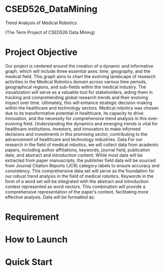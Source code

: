 # CSED526_DataMining
Trend Analysis of Medical Robotics 

(The Term Project of CSED526 Data Mining)

# Project Objective
Our project is centered around the creation of a dynamic and informative graph, which will include three essential axes: time, geography, and the medical field. This graph aims to chart the evolving landscape of research activities in the Medical Robotics domain across various time periods, geographical regions, and sub-fields within the medical industry. 
The visualization will serve as a valuable tool for stakeholders, aiding them in tracking and comprehending global research trends and their evolving impact over time. Ultimately, this will enhance strategic decision-making within the healthcare and technology sectors. Medical robotics was chosen due to its transformative potential in healthcare, its capacity to drive innovation, and the necessity for comprehensive trend analysis in this ever-evolving field. Understanding the dynamics and emerging trends is vital for healthcare institutions, investors, and innovators to make informed decisions and investments in this promising sector, contributing to the advancement of healthcare and technology industries.
Data
For our research in the field of medical robotics, we will collect data from academic papers, including author affiliations, keywords, journal field, publication date, and abstract and introduction content. While most data will be extracted from paper manuscripts, the publisher field data will be sourced from Journal Citation Reports (JCR) category labels to ensure accuracy and consistency. This comprehensive data set will serve as the foundation for our robust trend analysis in the field of medical robotics. Keywords in the form of a word set will be integrated with the abstract and introduction context represented as word vectors. This combination will provide a comprehensive representation of the paper’s content, facilitating more effective analysis. Data will be formatted as: 

# Requirement

# How to Launch

# Quick Start




